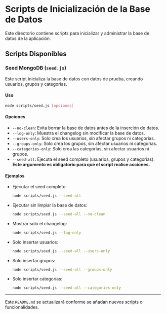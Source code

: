 # Scripts de Inicialización de la Base de Datos

Este directorio contiene scripts para inicializar y administrar la base de datos de la aplicación.

## **Scripts Disponibles**

### **Seed MongoDB (`seed.js`)**
Este script inicializa la base de datos con datos de prueba, creando usuarios, grupos y categorías.

#### **Uso**
```sh
node scripts/seed.js [opciones]
```

#### **Opciones**
- `--no-clean`: Evita borrar la base de datos antes de la inserción de datos.
- `--log-only`: Muestra el changelog sin modificar la base de datos.
- `--users-only`: Solo crea los usuarios, sin afectar grupos ni categorías.
- `--groups-only`: Solo crea los grupos, sin afectar usuarios ni categorías.
- `--categories-only`: Solo crea las categorías, sin afectar usuarios ni grupos.
- `--seed-all`: Ejecuta el seed completo (usuarios, grupos y categorías). **Este argumento es obligatorio para que el script realice acciones.**

#### **Ejemplos**

- Ejecutar el seed completo:
  ```sh
  node scripts/seed.js --seed-all
  ```

- Ejecutar sin limpiar la base de datos:
  ```sh
  node scripts/seed.js --seed-all --no-clean
  ```

- Mostrar solo el changelog:
  ```sh
  node scripts/seed.js --log-only
  ```

- Solo insertar usuarios:
  ```sh
  node scripts/seed.js --seed-all --users-only
  ```

- Solo insertar grupos:
  ```sh
  node scripts/seed.js --seed-all --groups-only
  ```

- Solo insertar categorías:
  ```sh
  node scripts/seed.js --seed-all --categories-only
  ```

---

Este `README.md` se actualizará conforme se añadan nuevos scripts o funcionalidades.

